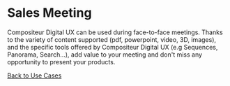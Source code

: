 # Sales Meeting

Compositeur Digital UX can be used during face-to-face meetings. Thanks to the variety of content supported (pdf, powerpoint, video, 3D, images), and the specific tools offered by Compositeur Digital UX (e.g Sequences, Panorama, Search...), add value to your meeting and don't miss any opportunity to present your products.

[Back to Use Cases](index.md)
